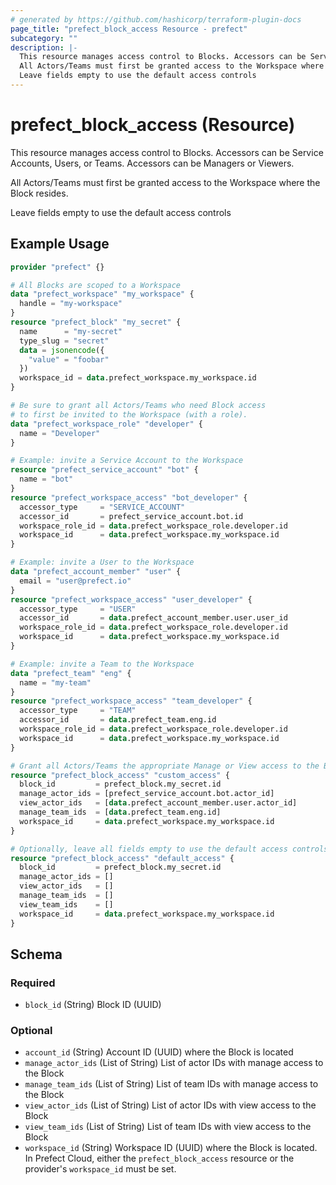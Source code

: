 ```yaml
---
# generated by https://github.com/hashicorp/terraform-plugin-docs
page_title: "prefect_block_access Resource - prefect"
subcategory: ""
description: |-
  This resource manages access control to Blocks. Accessors can be Service Accounts, Users, or Teams. Accessors can be Managers or Viewers.
  All Actors/Teams must first be granted access to the Workspace where the Block resides.
  Leave fields empty to use the default access controls
---
```


# prefect_block_access (Resource)

This resource manages access control to Blocks. Accessors can be Service Accounts, Users, or Teams. Accessors can be Managers or Viewers.

All Actors/Teams must first be granted access to the Workspace where the Block resides.

Leave fields empty to use the default access controls

## Example Usage

```terraform
provider "prefect" {}

# All Blocks are scoped to a Workspace
data "prefect_workspace" "my_workspace" {
  handle = "my-workspace"
}
resource "prefect_block" "my_secret" {
  name      = "my-secret"
  type_slug = "secret"
  data = jsonencode({
    "value" = "foobar"
  })
  workspace_id = data.prefect_workspace.my_workspace.id
}

# Be sure to grant all Actors/Teams who need Block access
# to first be invited to the Workspace (with a role).
data "prefect_workspace_role" "developer" {
  name = "Developer"
}

# Example: invite a Service Account to the Workspace
resource "prefect_service_account" "bot" {
  name = "bot"
}
resource "prefect_workspace_access" "bot_developer" {
  accessor_type     = "SERVICE_ACCOUNT"
  accessor_id       = prefect_service_account.bot.id
  workspace_role_id = data.prefect_workspace_role.developer.id
  workspace_id      = data.prefect_workspace.my_workspace.id
}

# Example: invite a User to the Workspace
data "prefect_account_member" "user" {
  email = "user@prefect.io"
}
resource "prefect_workspace_access" "user_developer" {
  accessor_type     = "USER"
  accessor_id       = data.prefect_account_member.user.user_id
  workspace_role_id = data.prefect_workspace_role.developer.id
  workspace_id      = data.prefect_workspace.my_workspace.id
}

# Example: invite a Team to the Workspace
data "prefect_team" "eng" {
  name = "my-team"
}
resource "prefect_workspace_access" "team_developer" {
  accessor_type     = "TEAM"
  accessor_id       = data.prefect_team.eng.id
  workspace_role_id = data.prefect_workspace_role.developer.id
  workspace_id      = data.prefect_workspace.my_workspace.id
}

# Grant all Actors/Teams the appropriate Manage or View access to the Block
resource "prefect_block_access" "custom_access" {
  block_id         = prefect_block.my_secret.id
  manage_actor_ids = [prefect_service_account.bot.actor_id]
  view_actor_ids   = [data.prefect_account_member.user.actor_id]
  manage_team_ids  = [data.prefect_team.eng.id]
  workspace_id     = data.prefect_workspace.my_workspace.id
}

# Optionally, leave all fields empty to use the default access controls
resource "prefect_block_access" "default_access" {
  block_id         = prefect_block.my_secret.id
  manage_actor_ids = []
  view_actor_ids   = []
  manage_team_ids  = []
  view_team_ids    = []
  workspace_id     = data.prefect_workspace.my_workspace.id
}
```

<!-- schema generated by tfplugindocs -->
## Schema

### Required

- `block_id` (String) Block ID (UUID)

### Optional

- `account_id` (String) Account ID (UUID) where the Block is located
- `manage_actor_ids` (List of String) List of actor IDs with manage access to the Block
- `manage_team_ids` (List of String) List of team IDs with manage access to the Block
- `view_actor_ids` (List of String) List of actor IDs with view access to the Block
- `view_team_ids` (List of String) List of team IDs with view access to the Block
- `workspace_id` (String) Workspace ID (UUID) where the Block is located. In Prefect Cloud, either the `prefect_block_access` resource or the provider's `workspace_id` must be set.
